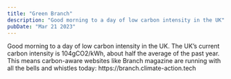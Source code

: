 ```yaml
---
title: "Green Branch"
description: "Good morning to a day of low carbon intensity in the UK"
pubDate: "Mar 21 2023"
---
```


<p class="e-content">Good morning to a day of low carbon intensity in the UK. The UK’s current carbon intensity is 104gCO2/kWh, about half the average of the past year. This means carbon-aware websites like Branch magazine are running with all the bells and whistles today: https://branch.climate-action.tech</p>

<data class="p-bridgy-omit-link" value="maybe" />
<a href="https://brid.gy/publish/twitter"></a>
<a href="https://brid.gy/publish/mastodon"></a>
